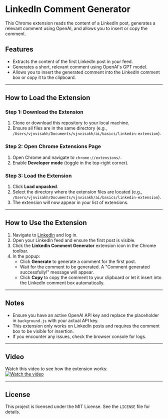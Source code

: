 # LinkedIn Comment Generator

This Chrome extension reads the content of a LinkedIn post, generates a relevant comment using OpenAI, and allows you to insert or copy the comment.

## Features
- Extracts the content of the first LinkedIn post in your feed.
- Generates a short, relevant comment using OpenAI's GPT model.
- Allows you to insert the generated comment into the LinkedIn comment box or copy it to the clipboard.

---

## How to Load the Extension

### Step 1: Download the Extension
1. Clone or download this repository to your local machine.
2. Ensure all files are in the same directory (e.g., `/Users/vjnvisakh/Documents/vjnvisakh/ai/basics/linkedin-extension`).

### Step 2: Open Chrome Extensions Page
1. Open Chrome and navigate to `chrome://extensions/`.
2. Enable **Developer mode** (toggle in the top-right corner).

### Step 3: Load the Extension
1. Click **Load unpacked**.
2. Select the directory where the extension files are located (e.g., `/Users/vjnvisakh/Documents/vjnvisakh/ai/basics/linkedin-extension`).
3. The extension will now appear in your list of extensions.

---

## How to Use the Extension

1. Navigate to [LinkedIn](https://www.linkedin.com/) and log in.
2. Open your LinkedIn feed and ensure the first post is visible.
3. Click the **LinkedIn Comment Generator** extension icon in the Chrome toolbar.
4. In the popup:
   - Click **Generate** to generate a comment for the first post.
   - Wait for the comment to be generated. A "Comment generated successfully!" message will appear.
   - Click **Copy** to copy the comment to your clipboard or let it insert into the LinkedIn comment box automatically.

---

## Notes
- Ensure you have an active OpenAI API key and replace the placeholder in `background.js` with your actual API key.
- This extension only works on LinkedIn posts and requires the comment box to be visible for insertion.
- If you encounter any issues, check the browser console for logs.

---

## Video
Watch this video to see how the extension works:  
[![Watch the video](https://img.youtube.com/vi/IlaxgQtLr9A/0.jpg)](https://youtu.be/IlaxgQtLr9A)

---

## License
This project is licensed under the MIT License. See the `LICENSE` file for details.

